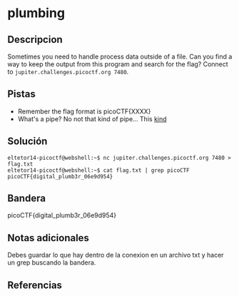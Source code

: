 # plumbing

## Descripcion
Sometimes you need to handle process data outside of a file. Can you find a way to keep the output from this program and search for the flag? Connect to `jupiter.challenges.picoctf.org 7480`.

## Pistas
- Remember the flag format is picoCTF{XXXX}
- What's a pipe? No not that kind of pipe... This [kind](http://www.linfo.org/pipes.html)

## Solución

```
eltetor14-picoctf@webshell:~$ nc jupiter.challenges.picoctf.org 7480 > flag.txt
eltetor14-picoctf@webshell:~$ cat flag.txt | grep picoCTF
picoCTF{digital_plumb3r_06e9d954}
```

## Bandera
picoCTF{digital_plumb3r_06e9d954}

## Notas adicionales
Debes guardar lo que hay dentro de la conexion en un archivo txt y hacer un grep buscando la bandera.

## Referencias
